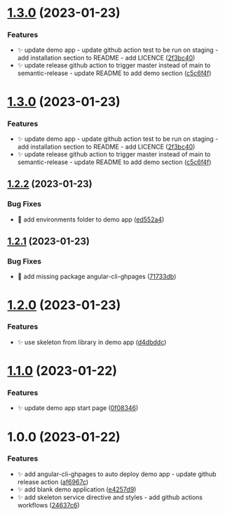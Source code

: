 # [1.3.0](https://github.com/hugodcrq/ngx-skeleton/compare/v1.2.2...v1.3.0) (2023-01-23)


### Features

* :sparkles: update demo app - update github action test to be run on staging - add installation section to README - add LICENCE ([2f3bc40](https://github.com/hugodcrq/ngx-skeleton/commit/2f3bc403e378dfe47f3694530d6fccc938522fab))
* :sparkles: update release github action to trigger master instead of main to semantic-release - update README to add demo section ([c5c6f4f](https://github.com/hugodcrq/ngx-skeleton/commit/c5c6f4f71b4dd004bcdbdb1b4190ff824e6b5d61))

# [1.3.0](https://github.com/hugodcrq/ngx-skeleton/compare/v1.2.2...v1.3.0) (2023-01-23)


### Features

* :sparkles: update demo app - update github action test to be run on staging - add installation section to README - add LICENCE ([2f3bc40](https://github.com/hugodcrq/ngx-skeleton/commit/2f3bc403e378dfe47f3694530d6fccc938522fab))
* :sparkles: update release github action to trigger master instead of main to semantic-release - update README to add demo section ([c5c6f4f](https://github.com/hugodcrq/ngx-skeleton/commit/c5c6f4f71b4dd004bcdbdb1b4190ff824e6b5d61))

## [1.2.2](https://github.com/hugodcrq/ngx-skeleton/compare/v1.2.1...v1.2.2) (2023-01-23)


### Bug Fixes

* :bug: add environments folder to demo app ([ed552a4](https://github.com/hugodcrq/ngx-skeleton/commit/ed552a4ae998fb4fafdd198c3d11cb7081805832))

## [1.2.1](https://github.com/hugodcrq/ngx-skeleton/compare/v1.2.0...v1.2.1) (2023-01-23)


### Bug Fixes

* :bug: add missing package angular-cli-ghpages ([71733db](https://github.com/hugodcrq/ngx-skeleton/commit/71733db75d4c6e92c7804161cf3d5cad1e00f255))

# [1.2.0](https://github.com/hugodcrq/ngx-skeleton/compare/v1.1.0...v1.2.0) (2023-01-23)


### Features

* :sparkles: use skeleton from library in demo app ([d4dbddc](https://github.com/hugodcrq/ngx-skeleton/commit/d4dbddcc2c66b82d08f644ec12fb84bf9e9fb4d9))

# [1.1.0](https://github.com/hugodcrq/ngx-skeleton/compare/v1.0.0...v1.1.0) (2023-01-22)


### Features

* :sparkles: update demo app start page ([0f08346](https://github.com/hugodcrq/ngx-skeleton/commit/0f083460e2561058268ef03a1dd5adc964d2d4cf))

# 1.0.0 (2023-01-22)

### Features

- :sparkles: add angular-cli-ghpages to auto deploy demo app - update github release action ([af6967c](https://github.com/hugodcrq/ngx-skeleton/commit/af6967c07671d5d95ea14608358a8874bf66f6a6))
- :sparkles: add blank demo application ([e4257d9](https://github.com/hugodcrq/ngx-skeleton/commit/e4257d956fe5548ebb52c4f53b1d1467107c5efe))
- :sparkles: add skeleton service directive and styles - add github actions workflows ([24637c6](https://github.com/hugodcrq/ngx-skeleton/commit/24637c66f6b2049f671e4beba050b4f836aba2f3))
